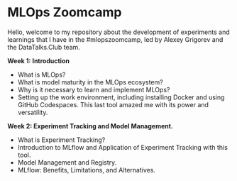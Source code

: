 # MLOps Zoomcamp

Hello, welcome to my repository about the development of experiments and learnings that I have in the #mlopszoomcamp, led by Alexey Grigorev and the DataTalks.Club team.

**Week 1: Introduction**

* What is MLOps?
* What is model maturity in the MLOps ecosystem?
* Why is it necessary to learn and implement MLOps?
* Setting up the work environment, including installing Docker and using GitHub Codespaces. This last tool amazed me with its power and versatility.

**Week 2: Experiment Tracking and Model Management.**

* What is Experiment Tracking?
* Introduction to MLflow and Application of Experiment Tracking with this tool.
* Model Management and Registry.
* MLflow: Benefits, Limitations, and Alternatives.